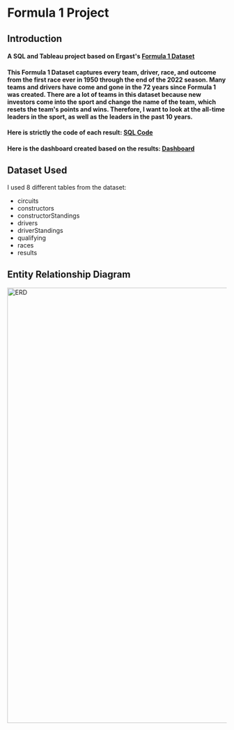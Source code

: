 # Formula 1 Project  

## Introduction  

#### A SQL and Tableau project based on Ergast's [Formula 1 Dataset](https://ergast.com/mrd/db/)  

#### This Formula 1 Dataset captures every team, driver, race, and outcome from the first race ever in 1950 through the end of the 2022 season. Many teams and drivers have come and gone in the 72 years since Formula 1 was created. There are a lot of teams in this dataset because new investors come into the sport and change the name of the team, which resets the team's points and wins. Therefore, I want to look at the all-time leaders in the sport, as well as the leaders in the past 10 years.  

#### Here is strictly the code of each result: [SQL Code](https://github.com/chaseboykin/SQL-and-Data-Visualization-Project/blob/main/Experience.sql)

#### Here is the dashboard created based on the results: [Dashboard](https://github.com/chaseboykin/SQL-and-Data-Visualization-Project/blob/main/F1%20Dashboard%20(Tableau).md)  

## Dataset Used
I used 8 different tables from the dataset:
* circuits
* constructors
* constructorStandings
* drivers
* driverStandings
* qualifying
* races
* results

## Entity Relationship Diagram  
<img width="999" alt="ERD" src="https://github.com/chaseboykin/SQL-and-Data-Visualization-Project/assets/140556718/adbff2e0-ff69-45ac-a2cc-9e0af9651e2d">
